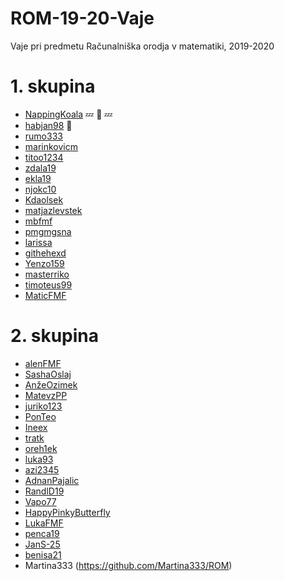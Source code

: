 # ROM-19-20-Vaje
Vaje pri predmetu Računalniška orodja v matematiki, 2019-2020

# 1. skupina

- [NappingKoala](https://github.com/NappingKoala/ROM) :zzz: :koala: :zzz:
- [habjan98](https://github.com/habjan98/ROM) :speak_no_evil:
- [rumo333](https://github.com/rumo333/)
- [marinkovicm](https://github.com/marinkovicm/ROM)
- [titoo1234](https://github.com/titoo1234/ROM)
- [zdala19](https://github.com/zdala19/ROM)
- [ekla19](https://github.com/ekla19/ROM)
- [njokc10](https://github.com/njokc10/ROM)
- [Kdaolsek](https://github.com/Kdolsek/ROM)
- [matjazlevstek](https://github.com/matjazlevstek/ROM)
- [mbfmf](https://github.com/mbfmf/ROM)
- [pmgmgsna](https://github.com/pmgmgsna/ROM-19-20-vaje)
- [larissa](https://github.com/larissadzombic/ROM)
- [githehexd](https://github.com/githehexd/rom)
- [Yenzo159](https://github.com/Yenzo159/rom)
- [masterriko](https://github.com/masterriko/ROM)
- [timoteus99](https://github.com/Timoteus99/ROM)
- [MaticFMF](https://github.com/MaticFMF/ROM)

# 2. skupina

- [alenFMF](https://github.com/alenFMF/ROM-19-20-Vaje) 
- [SashaOslaj](https://github.com/SashaOslaj/ROM)
- [AnžeOzimek](https://github.com/anzeozimek/rom)
- [MatevzPP](https://github.com/MatevzPP/ROM)
- [juriko123](https://github.com/juriko123/ROM)
- [PonTeo](https://github.com/PonTeo/ROM)
- [Ineex](https://github.com/Ineex/ROM)
- [tratk](https://github.com/tratk/ROM)
- [oreh1ek](https://github.com/oreh1ek/ROM)
- [luka93](https://github.com/luka93/ROM)
- [azi2345](https://github.com/azi2345/ROM1)
- [AdnanPajalic](https://github.com/AdnanPajalic/ROM) 
- [RandlD19](https://github.com/RandlD19/ROM)
- [Vapo77](https://github.com/Vapo77/ROM)
- [HappyPinkyButterfly](https://github.com/HappyPinkyButterfly/ROM)
- [LukaFMF](https://github.com/LukaFMF/ROM)
- [penca19](https://github.com/Penca19/ROM)
- [JanS-25](https://github.com/JanS-25/ROM)
- [benisa21](https://github.com/benisa21/ROM)
- Martina333 (https://github.com/Martina333/ROM)
